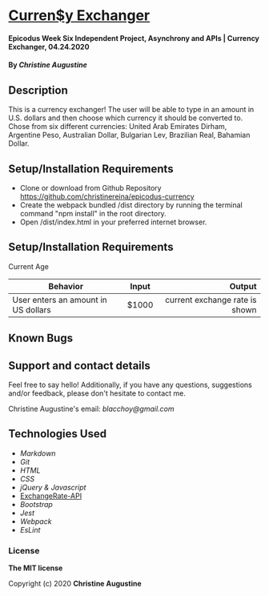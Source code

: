 # [Curren$y Exchanger](https://github.com/christinereina/epicodus-currency)

#### Epicodus Week Six Independent Project, Asynchrony and APIs | Currency Exchanger, 04.24.2020

#### By _**Christine Augustine**_

## Description

This is a currency exchanger! The user will be able to type in an amount in U.S. dollars and then choose which currency it should be converted to. Chose from six different currencies: United Arab Emirates Dirham, Argentine Peso, Australian Dollar,  Bulgarian Lev, Brazilian Real, Bahamian Dollar. 

## Setup/Installation Requirements

* Clone or download from Github Repository 
https://github.com/christinereina/epicodus-currency
* Create the webpack bundled /dist directory by running the terminal command "npm install" in the root directory.
* Open /dist/index.html in your preferred internet browser.

## Setup/Installation Requirements

Current Age

| Behavior       | Input         | Output  |
| ------------- |:-------------:| -----:|
| User enters an amount in US dollars | $1000 | current exchange rate is shown |

## Known Bugs


## Support and contact details

Feel free to say hello! Additionally, if you have any questions, suggestions and/or feedback, please don't hesitate to contact me.

Christine Augustine's email:
_blacchoy@gmail.com_

## Technologies Used

* _Markdown_
* _Git_
* _HTML_
* _CSS_
* _jQuery & Javascript_
* [ExchangeRate-API](https://www.exchangerate-api.com/)
* _Bootstrap_  
* _Jest_
* _Webpack_
* _EsLint_


### License

**The MIT license**

Copyright (c) 2020 **Christine Augustine**
